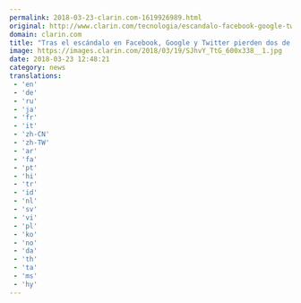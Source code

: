 ```yaml
---
permalink: 2018-03-23-clarin.com-1619926989.html
original: http://www.clarin.com/tecnologia/escandalo-facebook-google-twitter-pierden-piezas-claves_0_r1sZ3vf9G.html
domain: clarin.com
title: "Tras el escándalo en Facebook, Google y Twitter pierden dos de sus piezas claves"
image: https://images.clarin.com/2018/03/19/SJhvY_TtG_600x338__1.jpg
date: 2018-03-23 12:48:21
category: news
translations: 
 - 'en'
 - 'de'
 - 'ru'
 - 'ja'
 - 'fr'
 - 'it'
 - 'zh-CN'
 - 'zh-TW'
 - 'ar'
 - 'fa'
 - 'pt'
 - 'hi'
 - 'tr'
 - 'id'
 - 'nl'
 - 'sv'
 - 'vi'
 - 'pl'
 - 'ko'
 - 'no'
 - 'da'
 - 'th'
 - 'ta'
 - 'ms'
 - 'hy'
---
```


